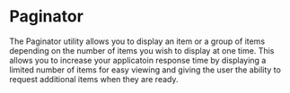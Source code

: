 Paginator
=========

The Paginator utility allows you to display an item or a group of
items depending on the number of items you wish to display at one
time. This allows you to increase your applicatoin response time by
displaying a limited number of items for easy viewing and giving the
user the ability to request additional items when they are ready.
